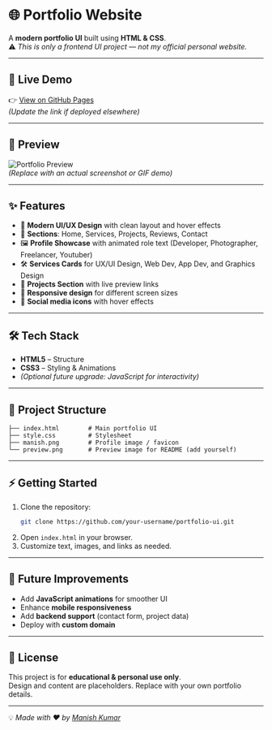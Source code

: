 # 🌐 Portfolio Website

A **modern portfolio UI** built using **HTML & CSS**.  
⚠️ *This is only a frontend UI project — not my official personal website.*

---

## 🚀 Live Demo
👉 [View on GitHub Pages](https://manish-850.github.io/gentlerain.ai/)  
*(Update the link if deployed elsewhere)*

---

## 📸 Preview
![Portfolio Preview](./preview.png)  
*(Replace with an actual screenshot or GIF demo)*

---

## ✨ Features
- 🎨 **Modern UI/UX Design** with clean layout and hover effects  
- 📑 **Sections**: Home, Services, Projects, Reviews, Contact  
- 🖼️ **Profile Showcase** with animated role text (Developer, Photographer, Freelancer, Youtuber)  
- 🛠️ **Services Cards** for UX/UI Design, Web Dev, App Dev, and Graphics Design  
- 📂 **Projects Section** with live preview links  
- 📱 **Responsive design** for different screen sizes  
- 🔗 **Social media icons** with hover effects  

---

## 🛠️ Tech Stack
- **HTML5** – Structure  
- **CSS3** – Styling & Animations  
- *(Optional future upgrade: JavaScript for interactivity)*

---

## 📂 Project Structure
```
├── index.html        # Main portfolio UI
├── style.css         # Stylesheet
├── manish.png        # Profile image / favicon
└── preview.png       # Preview image for README (add yourself)
```

---

## ⚡ Getting Started
1. Clone the repository:  
   ```bash
   git clone https://github.com/your-username/portfolio-ui.git
   ```
2. Open `index.html` in your browser.  
3. Customize text, images, and links as needed.  

---

## 🔮 Future Improvements
- Add **JavaScript animations** for smoother UI  
- Enhance **mobile responsiveness**  
- Add **backend support** (contact form, project data)  
- Deploy with **custom domain**  

---

## 📜 License
This project is for **educational & personal use only**.  
Design and content are placeholders. Replace with your own portfolio details.  

---

💡 *Made with ❤️ by [Manish Kumar](https://github.com/manish-850)*
